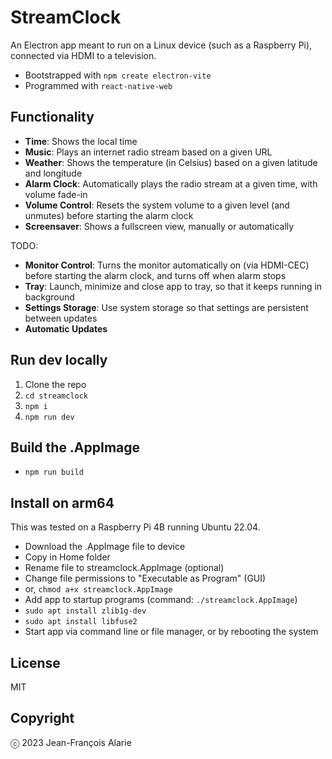 # StreamClock

An Electron app meant to run on a Linux device (such as a Raspberry Pi), connected via HDMI to a television.

- Bootstrapped with `npm create electron-vite`
- Programmed with `react-native-web`

## Functionality

- **Time**: Shows the local time
- **Music**: Plays an internet radio stream based on a given URL
- **Weather**: Shows the temperature (in Celsius) based on a given latitude and longitude
- **Alarm Clock**: Automatically plays the radio stream at a given time, with volume fade-in
- **Volume Control**: Resets the system volume to a given level (and unmutes) before starting the alarm clock
- **Screensaver**: Shows a fullscreen view, manually or automatically

TODO:

- **Monitor Control**: Turns the monitor automatically on (via HDMI-CEC) before starting the alarm clock, and turns off when alarm stops
- **Tray**: Launch, minimize and close app to tray, so that it keeps running in background
- **Settings Storage**: Use system storage so that settings are persistent between updates
- **Automatic Updates**

## Run dev locally

1. Clone the repo
2. `cd streamclock`
3. `npm i`
4. `npm run dev`

## Build the .AppImage

- `npm run build`

## Install on arm64

This was tested on a Raspberry Pi 4B running Ubuntu 22.04.

- Download the .AppImage file to device
- Copy in Home folder
- Rename file to streamclock.AppImage (optional)
- Change file permissions to "Executable as Program" (GUI)
- or, `chmod a+x streamclock.AppImage`
- Add app to startup programs (command: `./streamclock.AppImage`)
- `sudo apt install zlib1g-dev`
- `sudo apt install libfuse2`
- Start app via command line or file manager, or by rebooting the system

## License

MIT

## Copyright

ⓒ 2023 Jean-François Alarie